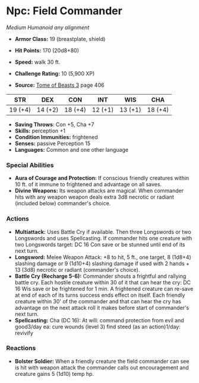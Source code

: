 # Npc: Field Commander

*Medium* *Humanoid* *any alignment*

- **Armor Class:** 19 (breastplate, shield)
- **Hit Points:** 170 (20d8+80)
- **Speed:** walk 30 ft.

- **Challenge Rating:** 10 (5,900 XP)
- **Source:** [Tome of Beasts 3](https://koboldpress.com/kpstore/product/tome-of-beasts-3-for-5th-edition/) page 406

| STR | DEX | CON | INT | WIS | CHA |
| --- | --- | --- | --- | --- | --- |
| 19 (+4) | 14 (+2) | 18 (+4) | 12 (+1) | 13 (+1) | 18 (+4) |

- **Saving Throws**: Con +5, Cha +7
- **Skills:** perception +1
- **Condition Immunities:** frightened
- **Senses:** passive Perception 15
- **Languages:** Common and one other language

### Special Abilities

- **Aura of Courage and Protection:** If conscious friendly creatures within 10 ft. of it immune to frightened and advantage on all saves.
- **Divine Weapons:** Its weapon attacks are magical. When commander hits with any weapon weapon deals extra 3d8 necrotic or radiant (included below) commander's choice.

### Actions

- **Multiattack:** Uses Battle Cry if available. Then three Longswords or two Longswords and uses Spellcasting. If commander hits one creature with two Longswords target: DC 16 Con save or be stunned until end of its next turn.
- **Longsword:** Melee Weapon Attack: +8 to hit, 5 ft., one target, 8 (1d8+4) slashing damage or 9 (1d10+4) slashing damage if used with 2 hands + 13 (3d8) necrotic or radiant (commander's choice).
- **Battle Cry (Recharge 5-6):** Commander shouts a frightful and rallying battle cry. Each hostile creature within 30 of it that can hear the cry: DC 16 Wis save or be frightened for 1 min. A frightened creature can re-save at end of each of its turns success ends effect on itself. Each friendly creature within 30' of the commander and that can hear the cry has advantage on the next attack roll it makes before start of commander's next turn.
- **Spellcasting:** Cha (DC 16): At will: command protection from evil and good3/day ea: cure wounds (level 3) find steed (as an action)1/day: revivify

### Reactions

- **Bolster Soldier:** When a friendly creature the field commander can see is hit with weapon attack the commander calls out encouragement and creature gains 5 (1d10) temp hp.


